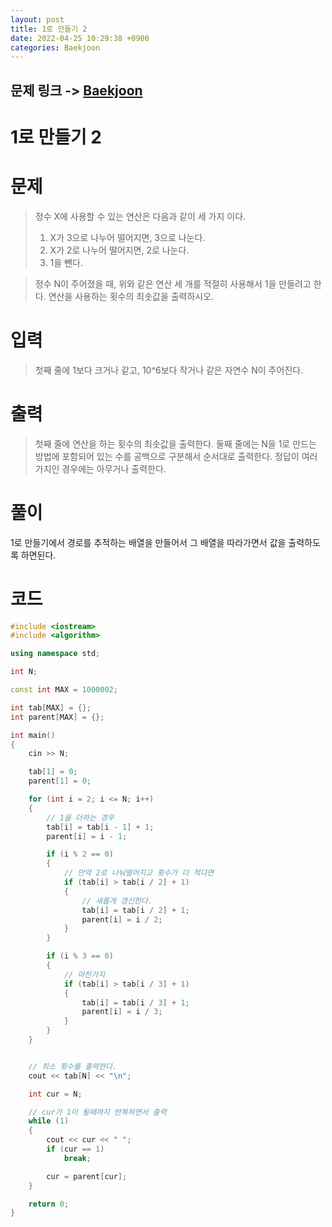 ```yaml
---
layout: post
title: 1로 만들기 2
date: 2022-04-25 10:29:38 +0900
categories: Baekjoon
---
```


## 문제 링크 -> [Baekjoon](https://www.acmicpc.net/problem/12852)
# 1로 만들기 2

# 문제
> 정수 X에 사용할 수 있는 연산은 다음과 같이 세 가지 이다.
> 1. X가 3으로 나누어 떨어지면, 3으로 나눈다.
> 2. X가 2로 나누어 떨어지면, 2로 나눈다.
> 3. 1을 뺀다.

> 정수 N이 주어졌을 때, 위와 같은 연산 세 개를 적절히 사용해서 1을 만들려고 한다. 연산을 사용하는 횟수의 최솟값을 출력하시오.

# 입력
> 첫째 줄에 1보다 크거나 같고, 10^6보다 작거나 같은 자연수 N이 주어진다.

# 출력
> 첫째 줄에 연산을 하는 횟수의 최솟값을 출력한다.
둘째 줄에는 N을 1로 만드는 방법에 포함되어 있는 수를 공백으로 구분해서 순서대로 출력한다. 정답이 여러 가지인 경우에는 아무거나 출력한다.

# 풀이
1로 만들기에서 경로를 추적하는 배열을 만들어서 그 배열을 따라가면서 값을 출력하도록 하면된다.

# 코드
```c++
#include <iostream>
#include <algorithm>

using namespace std;

int N;

const int MAX = 1000002;

int tab[MAX] = {};
int parent[MAX] = {};

int main()
{
	cin >> N;

	tab[1] = 0;
	parent[1] = 0;

	for (int i = 2; i <= N; i++)
	{
        // 1을 더하는 경우
		tab[i] = tab[i - 1] + 1;
		parent[i] = i - 1;

		if (i % 2 == 0)
		{
            // 만약 2로 나눠떨어지고 횟수가 더 적다면
			if (tab[i] > tab[i / 2] + 1)
			{
                // 새롭게 갱신한다.
				tab[i] = tab[i / 2] + 1;
				parent[i] = i / 2;
			}
		}

		if (i % 3 == 0)
		{
            // 마찬가지
			if (tab[i] > tab[i / 3] + 1)
			{
				tab[i] = tab[i / 3] + 1;
				parent[i] = i / 3;
			}
		}
	}


    // 최소 횟수를 출력한다.
	cout << tab[N] << "\n";

	int cur = N;

    // cur가 1이 될때까지 반복하면서 출력
	while (1)
	{
		cout << cur << " ";
		if (cur == 1)
			break;

		cur = parent[cur];
	}

	return 0;
}
```